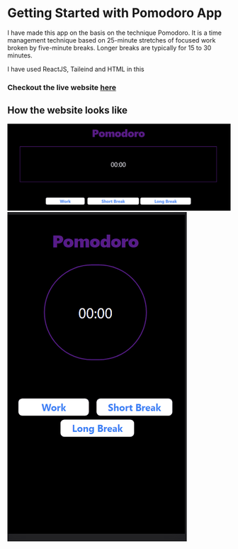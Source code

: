 # Getting Started with Pomodoro App

I have made this app on the basis on the technique Pomodoro. 
It is a time management technique based on 25-minute stretches of focused work broken by five-minute breaks. Longer breaks are typically for 15 to 30 minutes. 

I have used ReactJS, Taileind and HTML in this

### Checkout the live website [here](hhttps://pomodoro-app-pearl.vercel.app/)

## How the website looks like

![desktop](./images/desktoppomodoro.gif)
![mobile](./images/mobilepomodoro.gif)